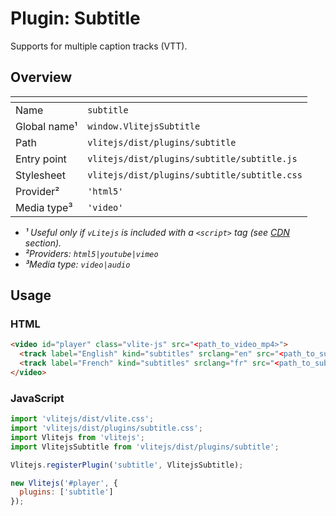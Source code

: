 # Plugin: Subtitle

Supports for multiple caption tracks (VTT).

## Overview

| <!-- -->          | <!-- -->                                     |
| ----------------- | -------------------------------------------- |
| Name              | `subtitle`                                   |
| Global name&sup1; | `window.VlitejsSubtitle`                     |
| Path              | `vlitejs/dist/plugins/subtitle`              |
| Entry point       | `vlitejs/dist/plugins/subtitle/subtitle.js`  |
| Stylesheet        | `vlitejs/dist/plugins/subtitle/subtitle.css` |
| Provider&sup2;    | `'html5'`                                    |
| Media type&sup3;  | `'video'`                                    |

- _&sup1; Useful only if `vLitejs` is included with a `<script>` tag (see [CDN](../../../README.md#CDN) section)._
- _&sup2;Providers: `html5|youtube|vimeo`_
- _&sup3;Media type: `video|audio`_

## Usage

### HTML

```html
<video id="player" class="vlite-js" src="<path_to_video_mp4>">
  <track label="English" kind="subtitles" srclang="en" src="<path_to_subtitle_en.vtt>" default />
  <track label="French" kind="subtitles" srclang="fr" src="<path_to_subtitle_fr.vtt>" />
</video>
```

### JavaScript

```js
import 'vlitejs/dist/vlite.css';
import 'vlitejs/dist/plugins/subtitle.css';
import Vlitejs from 'vlitejs';
import VlitejsSubtitle from 'vlitejs/dist/plugins/subtitle';

Vlitejs.registerPlugin('subtitle', VlitejsSubtitle);

new Vlitejs('#player', {
  plugins: ['subtitle']
});
```
